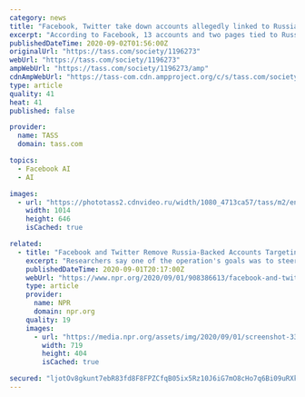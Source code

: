 ```yaml
---
category: news
title: "Facebook, Twitter take down accounts allegedly linked to Russian state actors"
excerpt: "According to Facebook, 13 accounts and two pages tied to Russia’s Internet Research Agency were removed from the social network. This activity allegedly focused on the United Kingdom, the United States,"
publishedDateTime: 2020-09-02T01:56:00Z
originalUrl: "https://tass.com/society/1196273"
webUrl: "https://tass.com/society/1196273"
ampWebUrl: "https://tass.com/society/1196273/amp"
cdnAmpWebUrl: "https://tass-com.cdn.ampproject.org/c/s/tass.com/society/1196273/amp"
type: article
quality: 41
heat: 41
published: false

provider:
  name: TASS
  domain: tass.com

topics:
  - Facebook AI
  - AI

images:
  - url: "https://phototass2.cdnvideo.ru/width/1080_4713ca57/tass/m2/en//uploads/i/20200902/1282065.jpg"
    width: 1014
    height: 646
    isCached: true

related:
  - title: "Facebook and Twitter Remove Russia-Backed Accounts Targeting Left-Leaning Voters"
    excerpt: "Researchers say one of the operation's goals was to steer left-leaning voters away from the Biden-Harris campaign ahead of the November election."
    publishedDateTime: 2020-09-01T20:17:00Z
    webUrl: "https://www.npr.org/2020/09/01/908386613/facebook-and-twitter-remove-russia-backed-accounts-targeting-left-leaning-voters"
    type: article
    provider:
      name: NPR
      domain: npr.org
    quality: 19
    images:
      - url: "https://media.npr.org/assets/img/2020/09/01/screenshot-333-_wide-c024671c7a198bdde2596c9b49f995c64ccd6cd5.png?s=1400"
        width: 719
        height: 404
        isCached: true

secured: "ljotOv8gkunt7ebR83fd8F8FPZCfqB05ix5Rz10J6iG7mO8cHo7q6Bi09uRXk0BBvIeFU51W9U0T1rx2m63D/vWRq6U/3u8vUSikHkdsSR8f+MbjfYu6m377qy6LFYoJrFYevgQfnkbTrSd3trN5WcRlGYAV03muUTIBlNrCKNzLuneNJjglYg1sJFyi4hBBIAfaDVITiSfiB2ROVclf1zEkJheLEs0EWKpxMnXkBH+TxFeq6XfVP8+IB/weRht4eF0bME8G9YXU9i+ISBksIAusXQJnQgQDxprrN4CYfjSAZYmbZnj8vq9AmNbl6xi7GmkOxZ5cQmgGQy7MdMhp5PThtuLzjzC6iP51Gk2XwOs=;+HbhIuuPJ6nvmg08dP4k+A=="
---
```


